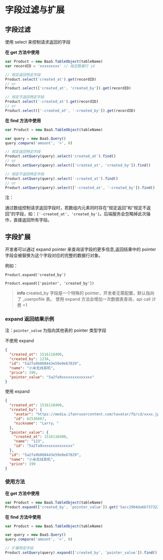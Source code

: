 # 字段过滤与扩展

## 字段过滤

使用 select 来控制请求返回的字段

**在 get 方法中使用**

```js
var Product = new BaaS.TableObject(tableName)
var recordID = 'xxxxxxxxx' // 指定数据行 id

// 规定返回特定字段
Product.select('created_at').get(recordID)
// or
Product.select(['created_at', 'created_by']).get(recordID)

// 规定不返回特定字段
Product.select('-created_at').get(recordID)
// or
Product.select(['-created_at', '-created_by']).get(recordID)
```

**在 find 方法中使用**

```js
var Product = new BaaS.TableObject(tableName)

var query = new BaaS.Query()
query.compare('amount', '>', 0)

// 规定返回特定字段
Product.setQuery(query).select('created_at').find()
// or
Product.setQuery(query).select(['created_at', 'created_by']).find()

// 规定不返回特定字段
Product.setQuery(query).select('-created_at').find()
// or
Product.setQuery(query).select(['-created_at', '-created_by']).find()
```

<span class="attention">注：</span>

通过数组控制请求返回字段时，若数组内元素同时存在“规定返回”和“规定不返回”的字段，如：`['-created_at', 'created_by']`。后端服务会忽略掉此次操作，直接返回所有字段。

## 字段扩展

开发者可以通过 expand pointer 来查询该字段的更多信息,返回结果中的 pointer 字段会被替换为这个字段对应的完整的数据行对象。

<!-- 1. ** 使用 expand 来控制 pointer 展开 ** -->

  例如：

  `Product.expand('created_by')`

  `Product.expand(['pointer', 'created_by'])`

<!-- 2. ** 指定 pointer 展开并只返回某些字段 ** -->
<!--  -->
<!--   例如： -->
<!--  -->
<!--   `Product.expand('created_by.nickname')` -->
<!--  -->
<!--   `Product.expand(['pointer', 'created_by.nickname', 'created_by.city'])` -->
<!--  -->
<!--   上述例子，如果字段后有 `.` 符号，则展开的对象只返回与 `.` 符号后面的字符串相匹配的属性 -->
<!--   （除了 created_by 外，其他 pointer 还会返回一个名为 `_table` 的属性）， -->
<!--   如果没有 `.` 符号，则返回整个展开的对象。 -->
<!--  -->
> **info**
> created_by 字段是一个特殊的 pointer，开发者无需配置，默认指向了 _userpofile 表。
> 使用 expand 方法会增加一次数据表查询，api call 计费 +1

### expand 返回结果示例

注：`pointer_value` 为指向其他表的 pointer 类型字段

不使用 expand
```json
{
  "created_at": 1516118400,
  "created_by": 1234,
  "id": "5a2fa9b008443e59e0e67829",
  "name": "小米无线耳机",
  "price": 199,
  "pointer_value": "5a2fa9xxxxxxxxxxxxxx"
}
```

使用 expand
```json
{
  "created_at": 1516118400,
  "created_by": {
    "avatar": "https://media.ifanrusercontent.com/tavatar/fb/cd/xxxx.jpg",
    "id": 62536607,
    "nickname": "Larry。"
  },
  "pointer_value": {
    "created_at": 1516118400,
    "name": "123",
    "id": "5a2fa9xxxxxxxxxxxxxx"
  },
  "id": "5a2fa9b008443e59e0e67829",
  "name": "小米无线耳机",
  "price": 199
}
```

### 使用方法
**在 get 方法中使用**
```js
var Product = new BaaS.TableObject(tableName)
Product.expand(['created_by', 'pointer_value']).get('5acc2904da6b737322a82f78')
```

**在 find 方法中使用**
```js
var Product = new BaaS.TableObject(tableName)

var query = new BaaS.Query()
query.compare('amount', '>', 0)

// 扩展特定字段
Product.setQuery(query).expand(['created_by', 'pointer_value']).find()
```
